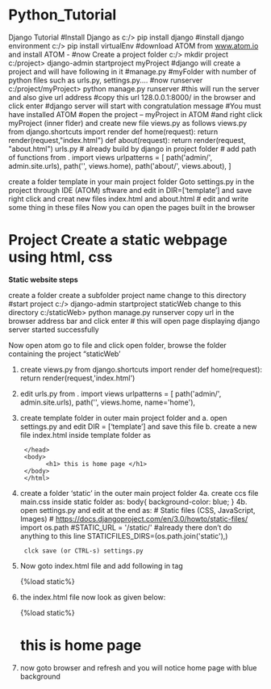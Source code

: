 # Python_Tutorial
Django Tutorial
#Install Django as 
c:/> pip install django
#install django environment
c:/> pip install virtualEnv
#download ATOM from www.atom.io and install ATOM - 
#now Create a project folder
c:/> mkdir project
c:/project> django-admin startproject myProject
	#django will create a project and will have following in it
	#manage.py
	#myFolder with number of python files such as urls.py, settings.py....
#now runserver
c:/project/myProject> python manage.py runserver
	#this will run the server and also give url address 
	#copy this url 128.0.0.1:8000/ in the browser and click enter
	#django server will start with congratulation message
#You must have installed ATOM
#open the project – myProject in ATOM
#and
right click myProject (inner flder) and create new file views.py as follows 
views.py
	from django.shortcuts import render
	def home(request):
	    return  render(request,"index.html")
	def about(request):
	    return render(request, "about.html")
urls.py         # already build by django in project folder
		# add path of functions
	from . import views
	urlpatterns = [
	    path('admin/', admin.site.urls),
	    path('', views.home),
	    path('about/', views.about),
	]

create a folder template in your main project folder
Goto settings.py in the project through IDE (ATOM) sftware and edit in DIR=[‘template’] and save
right click and creat new files index.html and about.html
	# edit and write some thing in these files
Now you can open the pages built in the browser
# Project Create a static webpage using html, css
**Static website steps**

create a folder
create a subfolder project name
change to this directory
#start project
c:/> django-admin startproject staticWeb
change to this directory
c:/staticWeb> python manage.py runserver
copy url in the browser address bar and click enter
	# this will open page displaying django server started successfully

Now open atom
go to file and click open folder, browse the folder containing the project “staticWeb’
1. create views.py
	from django.shortcuts import render
	def home(request):
	    return render(request,'index.html')
2. edit urls.py
	from . import views
	urlpatterns = [
    		path('admin/', admin.site.urls),
    		path('', views.home, name='home'),
3. create template folder in outer main project folder and
	a. open settings.py and edit DIR = [‘template’] and save this file
	b. create a new file index.html inside template folder as
		<!DOCTYPE html>
		<html lang="en" dir="ltr">
		<head>
		<meta charset="utf-8">
    		<title>home</title>
    
		</head>
  		<body>
  			  <h1> this is home page </h1>
  		</body>
		</html>
4. create a folder ‘static’ in the outer main project folder
	4a.	create ccs file main.css inside static folder as:
		body{
		  	background-color: blue;
		}
	4b.	open settings.py and edit at the end as:
		# Static files (CSS, JavaScript, Images)
		# https://docs.djangoproject.com/en/3.0/howto/static-files/
		import os.path
		#STATIC_URL = '/static/'                     #already there don’t do anything to this line
		STATICFILES_DIRS=(os.path.join('static'),)

		clck save (or CTRL-s) settings.py
5. Now goto index.html file and add following in <head>    </head> tag
	<head>
    	<meta charset="utf-8">
    	<title>home</title>
    		{%load static%}
    		<link rel="stylesheet" href={% static 'main.css'%}
  	</head>

6. the index.html file now look as given below:
	<!DOCTYPE html>
	<html lang="en" dir="ltr">
  	<head>
    		<meta charset="utf-8">
    		<title>home</title>
    		{%load static%}
    		<link rel="stylesheet" href={% static 'main.css'%}
  	</head>
  	<body>
    		<h1> this is home page </h1>
  	</body>
	</html>
7.	now goto browser and refresh and you will notice
 		home page with blue background
